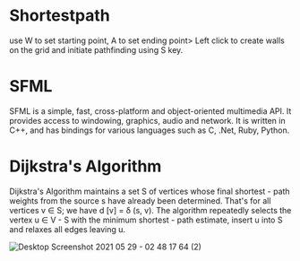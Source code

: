 # Shortestpath
use W to set starting point, A to set ending point> Left click to create walls on the grid and initiate pathfinding using S key. 
# SFML
SFML is a simple, fast, cross-platform and object-oriented multimedia API. It provides access to windowing, graphics, audio and network. It is written in C++, and has bindings for various languages such as C, .Net, Ruby, Python.
# Dijkstra's Algorithm
Dijkstra's Algorithm maintains a set S of vertices whose final shortest - path weights from the source s have already been determined. That's for all vertices v ∈ S; we have d [v] = δ (s, v). The algorithm repeatedly selects the vertex u ∈ V - S with the minimum shortest - path estimate, insert u into S and relaxes all edges leaving u.

![Desktop Screenshot 2021 05 29 - 02 48 17 64 (2)](https://user-images.githubusercontent.com/52422585/120042832-77703800-c028-11eb-8aec-2d6c2408f122.png)
